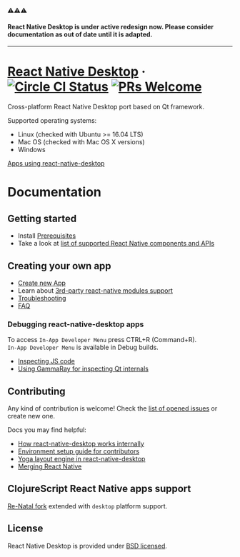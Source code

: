 :warning::warning::warning: 
#### React Native Desktop is under active redesign now. Please consider documentation as out of date until it is adapted.

---

# [React Native Desktop](https://github.com/status-im/react-native-desktop) &middot; [![Circle CI Status](https://circleci.com/gh/status-im/react-native-desktop-qt.svg?style=shield)](https://circleci.com/gh/status-im/react-native-desktop-qt) [![PRs Welcome](https://img.shields.io/badge/PRs-welcome-brightgreen.svg)](https://github.com/status-im/react-native-desktop/issues)


Cross-platform React Native Desktop port based on Qt framework.

Supported operating systems:
- Linux (checked with Ubuntu >= 16.04 LTS)
- Mac OS (checked with Mac OS X versions)
- Windows

[Apps using react-native-desktop](docs/AppsUsingRnd.md)

# Documentation
## Getting started

- Install [Prerequisites](docs/InstallPrerequisites.md)
- Take a look at [list of supported React Native components and APIs](docs/ComponentsSupport.md)


## Creating your own app
- [Create new App](docs/CreateNewApp.md)
- Learn about [3rd-party react-native modules support](docs/NativeModulesSupport.md)
- [Troubleshooting](docs/Troubleshooting.md)
- [FAQ](docs/FAQ.md)


### Debugging react-native-desktop apps

To access `In-App Developer Menu` press CTRL+R (Command+R).  
`In-App Developer Menu` is available in Debug builds.

- [Inspecting JS code](docs/InspectJs.md)
- [Using GammaRay for inspecting Qt internals](docs/InspectAppWithGammaRay.md)


## Contributing
Any kind of contribution is welcome! Check the [list of opened issues](https://github.com/status-im/react-native-desktop/issues) or create new one.

Docs you may find helpful:

- [How react-native-desktop works internally](docs/HowRNDesktopAppWorks.md)
- [Environment setup guide for contributors](docs/ContributorEnvSetup.md)
- [Yoga layout engine in react-native-desktop](docs/YogaLayoutEngine.md)
- [Merging React Native](docs/MergingReactNative.md)


## ClojureScript React Native apps support

[Re-Natal fork](https://github.com/status-im/re-natal.git) extended with `desktop` platform support.


## License

React Native Desktop is provided under [BSD licensed](./LICENSE).
